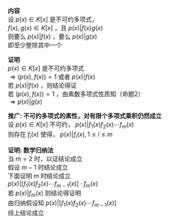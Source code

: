 **内容**  
设 $p(x)\in K[x]$ 是不可约多项式，  
 $f(x),g(x)\in K[x]$ ，且 $p(x)|f(x)g(x)$   
则要么 $p(x)|f(x)$ ，要么 $p(x)|g(x)$   
即至少整除其中一个  
  
**证明**  
 $p(x)\in K[x]$ 是不可约多项式  
 $\Rightarrow (p(x),f(x))=1$ 或者 $p(x)|f(x)$   
若 $p(x)|f(x)$ ，则结论得证  
若 $(p(x),f(x))=1$ ，由素数多项式性质知（命题2）  
 $\Rightarrow p(x)|g(x)$   
  
**推广: 不可约多项式的素性，对有限个多项式乘积仍然成立**  
设 $p(x)\in K[x]$ 不可约， $p(x)|f_1(x)f_2(x)\cdots f_m(x)$   
则存在 $f_i(x)$ 使得， $p(x)|f_i(x), 1\leq i\leq m$   
  
**证明: 数学归纳法**  
当 $m=2$ 时，以证结论成立  
假设 $m-1$ 时结论成立  
下面证明 $m$ 时结论成立  
 $p(x)|[f_1(x)f_2(x)\cdots f_{m-1}(x)]\cdot f_m(x)$   
若 $p(x)|f_m(x)$ 则结论得证明  
由归纳假设知 $p(x)|[f_1(x)f_2(x)\cdots f_{m-1}(x)]$   
综上结论成立  
